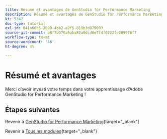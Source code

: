 ```yaml
---
title: Résumé et avantages de GenStudio for Performance Marketing
description: Résumé et avantages de GenStudio for Performance Marketing
kt: 5342
doc-type: tutorial
exl-id: 041a66b5-2089-4bb2-a2f5-819b3d879003
source-git-commit: b8f7b370a5aba82a0dcd6e7f4f0222fe209976f7
workflow-type: tm+mt
source-wordcount: '46'
ht-degree: 4%

---
```


# Résumé et avantages

Merci d’avoir investi votre temps dans votre apprentissage d’Adobe GenStudio for Performance Marketing !


## Étapes suivantes

Revenir à [GenStudio for Performance Marketing](./genstudio.md){target="_blank"}

Revenir à [Tous les modules](./../../../overview.md){target="_blank"}
